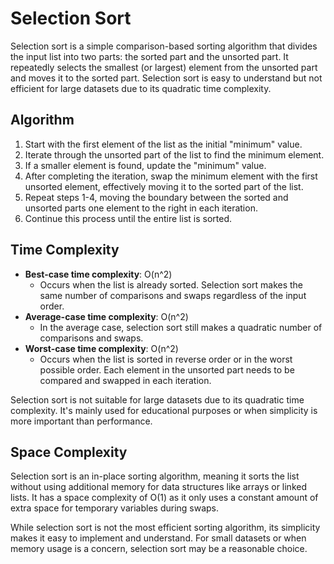 # Selection Sort

Selection sort is a simple comparison-based sorting algorithm that divides the input list into two parts: the sorted part and the unsorted part. It repeatedly selects the smallest (or largest) element from the unsorted part and moves it to the sorted part. Selection sort is easy to understand but not efficient for large datasets due to its quadratic time complexity.

## Algorithm

1. Start with the first element of the list as the initial "minimum" value.
2. Iterate through the unsorted part of the list to find the minimum element.
3. If a smaller element is found, update the "minimum" value.
4. After completing the iteration, swap the minimum element with the first unsorted element, effectively moving it to the sorted part of the list.
5. Repeat steps 1-4, moving the boundary between the sorted and unsorted parts one element to the right in each iteration.
6. Continue this process until the entire list is sorted.

## Time Complexity

- **Best-case time complexity**: O(n^2)
  - Occurs when the list is already sorted. Selection sort makes the same number of comparisons and swaps regardless of the input order.
- **Average-case time complexity**: O(n^2)
  - In the average case, selection sort still makes a quadratic number of comparisons and swaps.
- **Worst-case time complexity**: O(n^2)
  - Occurs when the list is sorted in reverse order or in the worst possible order. Each element in the unsorted part needs to be compared and swapped in each iteration.

Selection sort is not suitable for large datasets due to its quadratic time complexity. It's mainly used for educational purposes or when simplicity is more important than performance.

## Space Complexity

Selection sort is an in-place sorting algorithm, meaning it sorts the list without using additional memory for data structures like arrays or linked lists. It has a space complexity of O(1) as it only uses a constant amount of extra space for temporary variables during swaps.

While selection sort is not the most efficient sorting algorithm, its simplicity makes it easy to implement and understand. For small datasets or when memory usage is a concern, selection sort may be a reasonable choice.
